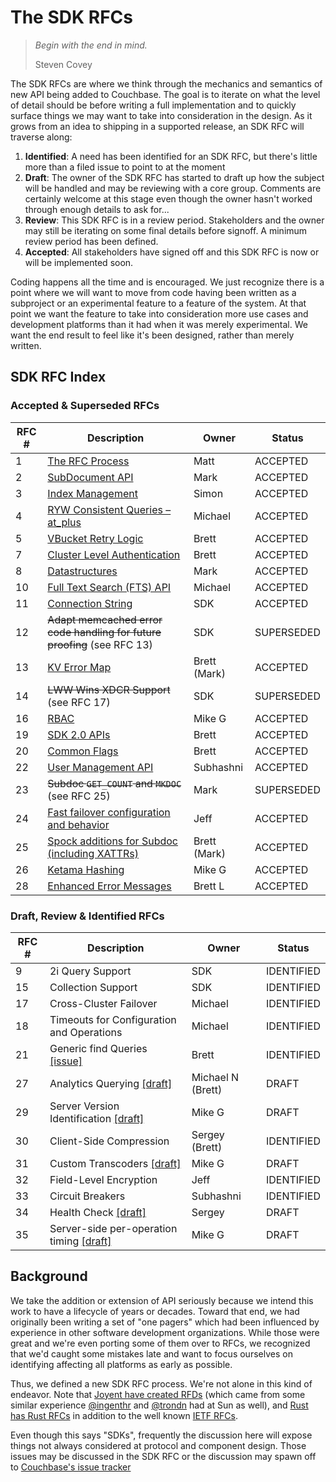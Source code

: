 # The SDK RFCs

> _Begin with the end in mind._
>
> Steven Covey

The SDK RFCs are where we think through the mechanics and semantics of new API being added to Couchbase.  The goal is to iterate on what the level of detail should be before writing a full implementation and to quickly surface things we may want to take into consideration in the design.  As it grows from an idea to shipping in a supported release, an SDK RFC will traverse along:

1. **Identified**:  A need has been identified for an SDK RFC, but there's little more than a filed issue to point to at the moment
2. **Draft**: The owner of the SDK RFC has started to draft up how the subject will be handled and may be reviewing with a core group.  Comments are certainly welcome at this stage even though the owner hasn't worked through enough details to ask for...
3. **Review**: This SDK RFC is in a review period. Stakeholders and the owner may still be iterating on some final details before signoff. A minimum review period has been defined.
4. **Accepted**: All stakeholders have signed off and this SDK RFC is now or will be implemented soon.

Coding happens all the time and is encouraged. We just recognize there is a point where we will want to move from code having been written as a subproject or an experimental feature to a feature of the system.  At that point we want the feature to take into consideration more use cases and development platforms than it had when it was merely experimental. We want the end result to feel like it's been designed, rather than merely written.

## SDK RFC Index

### Accepted & Superseded RFCs

RFC #  | Description | Owner | Status
------------- | ------------- | --------- | ---------
1  | [The RFC Process](rfc/0001-rfc-process.md) | Matt | ACCEPTED
2  | [SubDocument API](rfc/0002-subdocapi.md) | Mark | ACCEPTED
3  | [Index Management](https://github.com/couchbaselabs/sdk-rfcs/blob/master/rfc/0003-indexmanagement.md) | Simon | ACCEPTED
4 | [RYW Consistent Queries – at_plus](rfc/0004-at_plus.md) | Michael | ACCEPTED
5 | [VBucket Retry Logic](https://github.com/couchbaselabs/sdk-rfcs/blob/master/rfc/0005-vbucket-retries.md) | Brett | ACCEPTED
7 | [Cluster Level Authentication](rfc/0007-cluster_level_auth.md) | Brett | ACCEPTED
8 | [Datastructures](rfc/0008-datastructures.md) | Mark | ACCEPTED
10 | [Full Text Search (FTS) API](rfc/0010-cbft.md) | Michael | ACCEPTED
11 | [Connection String](rfc/0011-connection-string.md) | SDK | ACCEPTED
12 | ~~Adapt memcached error code handling for future proofing~~ (see RFC 13) | SDK | SUPERSEDED
13 | [KV Error Map](rfc/0013-kv-error-map.md) | Brett (Mark) | ACCEPTED
14 | ~~LWW Wins XDCR Support~~ (see RFC 17) | SDK | SUPERSEDED
16 | [RBAC](rfc/0016-rbac.md) | Mike G | ACCEPTED
19 | [SDK 2.0 APIs](https://docs.google.com/document/d/1HgVEJetcIfeIqviKC9zdlv_7IEkWpstatzxeydkLF3A) | Brett | ACCEPTED
20 | [Common Flags](rfc/0020-common-flags.md) | Brett | ACCEPTED
22 | [User Management API](rfc/0022-usermgmt.md) | Subhashni | ACCEPTED
23 | ~~Subdoc `GET_COUNT` and `MKDOC`~~ (see RFC 25) | Mark | SUPERSEDED
24 | [Fast failover configuration and behavior](rfc/0024-fast-failover.md) | Jeff | ACCEPTED
25 | [Spock additions for Subdoc (including XATTRs)](rfc/0025-subdoc-xattr.md) | Brett (Mark) | ACCEPTED
26 | [Ketama Hashing](rfc/0026-ketama-hashing.md) | Mike G | ACCEPTED
28 | [Enhanced Error Messages](rfc/0028-enhanced_error_messages.md) | Brett L | ACCEPTED

### Draft, Review & Identified RFCs

RFC #  | Description | Owner | Status
------------- | ------------- | --------- | ---------
9 | 2i Query Support | SDK | IDENTIFIED
15 | Collection Support | SDK | IDENTIFIED
17 | Cross-Cluster Failover | Michael | IDENTIFIED
18 | Timeouts for Configuration and Operations | Michael | IDENTIFIED
21 | Generic find Queries [\[issue\]](https://github.com/couchbaselabs/sdk-rfcs/pull/54) | Brett | IDENTIFIED
27 | Analytics Querying [\[draft\]](https://docs.google.com/document/d/1EjdzVG4hVyunhoVVp7oAlPuNWvSAyqaHAMP0SJdUy0Q) | Michael N (Brett) | DRAFT
29 | Server Version Identification [\[draft\]](https://docs.google.com/document/d/1d6j0R0BFloQgoQ981PjAzv2AWfAIRPlkBLvlCMG7ipY/edit?usp=sharing) | Mike G | DRAFT
30 | Client-Side Compression | Sergey (Brett) | IDENTIFIED
31 | Custom Transcoders [\[draft\]](https://docs.google.com/a/couchbase.com/document/d/1p3VzB41Tv-q0-j_HsqJAUrijAJEB9rGJ92Qgf36JdXc/edit) | Mike G | DRAFT
32 | Field-Level Encryption | Jeff | IDENTIFIED
33 | Circuit Breakers | Subhashni | IDENTIFIED
34 | Health Check [\[draft\]](https://docs.google.com/document/d/1lnoYAFXSsXFfkRmH7UeTvaf5I1oGF2mPYUHnCbDQ8k4/edit) | Sergey | DRAFT
35 | Server-side per-operation timing [\[draft\]](https://docs.google.com/a/couchbase.com/document/d/11DysrqT93Ns_LyX9bGd5_64EfqpleDxEoZSmCkj3DCA/edit) | Mike G | DRAFT

[comment]: # (RFC States: IDENTIFIED > DRAFT > REVIEW > ACCEPTED)
[comment]: # (Description above must link to either the merged draft, the issue or the pull request when in any state otehr )


## Background

We take the addition or extension of API seriously because we intend this work to have a lifecycle of years or decades.  Toward that end, we had originally been writing a set of "one pagers" which had been influenced by experience in other software development organizations.  While those were great and we're even porting some of them over to RFCs, we recognized that we'd caught some mistakes late and want to focus ourselves on identifying affecting all platforms as early as possible.

Thus, we defined a new SDK RFC process.  We're not alone in this kind of endeavor.  Note that [Joyent have created RFDs](https://github.com/joyent/rfd) (which came from some similar experience [@ingenthr](http://github.com/ingenthr) and [@trondn](http://github.com/trondn) had at Sun as well), and [Rust has Rust RFCs](https://github.com/rust-lang/rfcs) in addition to the well known [IETF RFCs](http://ietf.org/rfc.html).

Even though this says "SDKs", frequently the discussion here will expose things not always considered at protocol and component design.  Those issues may be discussed in the SDK RFC or the discussion may spawn off to [Couchbase's issue tracker](https://issues.couchbase.com)
